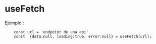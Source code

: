 # useFetch
Ejemplo :

```
    const url = 'endpoint de una api'
    const  {data:null, loading:true, error:null} = useFetch(url);
```